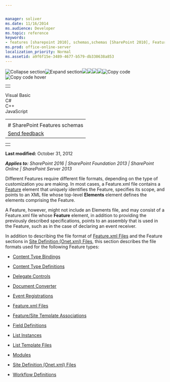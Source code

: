 ```yaml
---


manager: soliver
ms.date: 11/16/2014
ms.audience: Developer
ms.topic: reference
keywords:
- features [sharepoint 2010], schemas,schemas [SharePoint 2010], Features,Features [SharePoint 2010]
ms.prod: office-online-server
localization_priority: Normal
ms.assetid: a9f6f15e-3489-4677-b579-db330638a853
---
```


![Collapse
section](../icons/collapse_all.gif "Collapse section")![Expand
section](../icons/expand_all.gif "Expand section")![](../icons/collapse_all.gif)![](../icons/expand_all.gif)![](../icons/dropdown.gif)![](../icons/dropdownHover.gif)![Copy
code](../icons/copycode.gif "Copy code")![Copy code
hover](../icons/copycodeHighlight.gif "Copy code hover")
<table>
<tbody>
<tr class="odd">
<td align="left"></td>
</tr>
</tbody>
</table>

Visual Basic  
C\#  
C++  
JavaScript  

<table>
<tbody>
<tr class="odd">
<td align="left"><span id="runningHeaderText"></span></td>
</tr>
<tr class="even">
<td align="left"># SharePoint Features schemas</td>
</tr>
<tr class="odd">
<td align="left"><span id="headfeedbackarea" class="feedbackhead"><a href="javascript:SubmitFeedback(&#39;docthis@Microsoft.com&#39;,&#39;&#39;,&#39;&#39;,&#39;&#39;,&#39;1.0.18082.1225&#39;,&#39;%0\dThank%20you%20for%20your%20feedback.%20The%20developer%20writing%20teams%20use%20your%20feedback%20to%20improve%20documentation.%20While%20we%20are%20reviewing%20your%20feedback,%20we%20may%20send%20you%20e-mail%20to%20ask%20for%20clarification%20or%20feedback%20on%20a%20solution.%20We%20do%20not%20use%20your%20e-mail%20address%20for%20any%20other%20purpose%20and%20we%20delete%20it%20after%20we%20finish%20our%20review.%0\AFor%20further%20information%20about%20the%20privacy%20policies%20of%20Microsoft,%20please%20see%20http://privacy.microsoft.com/en-us/default.aspx.%0\A%0\d&#39;,&#39;Customer%20feedback&#39;);">Send feedback</a></span></td>
</tr>
</tbody>
</table>

<table>
<colgroup>
<col width="100%" />
</colgroup>
<tbody>
<tr class="odd">
<td align="left"></td>
</tr>
</tbody>
</table>

**Last modified:** October 31, 2012

***Applies to:** SharePoint 2016 | SharePoint Foundation 2013 |
SharePoint Online | SharePoint Server 2013*

Different Features require different file formats, depending on the type
of customization you are making. In most cases, a Feature.xml file
contains a [Feature](feature-element-feature.htm) element
that uniquely identifies the Feature, specifies its scope, and points to
an XML file whose top-level **Elements**
element defines the elements comprising the Feature.

A Feature, however, might not include an Elements file, and may consist
of a Feature.xml file whose **Feature**
element, in addition to providing the previously described
specifications, points to an assembly that is used in the Feature, such
as in the case of declaring an event receiver.

In addition to describing the file format of <span
sdata="link">[Feature.xml
Files](feature-xml-files.htm)</span> and the Feature
sections in <span sdata="link">[Site Definition (Onet.xml)
Files](site-definition-onet-xml-files.htm)</span>, this section
describes the file formats used for the following Feature types:

-   <span sdata="link">[Content Type
    Bindings](content-type-bindings.htm)</span>

-   <span sdata="link">[Content Type
    Definitions](content-type-definitions.htm)</span>

-   <span sdata="link">[Delegate
    Controls](delegate-controls.htm)</span>

-   <span sdata="link">[Document
    Converter](document-converter.htm)</span>

-   <span sdata="link">[Event
    Registrations](event-registrations.htm)</span>

-   <span sdata="link">[Feature.xml
    Files](feature-xml-files.htm)</span>

-   <span sdata="link">[Feature/Site Template
    Associations](feature-site-template-associations.htm)</span>

-   <span sdata="link">[Field
    Definitions](field-definitions.htm)</span>

-   <span sdata="link">[List
    Instances](list-instances.htm)</span>

-   <span sdata="link">[List Template
    Files](list-template-files.htm)</span>

-   <span
    sdata="link">[Modules](modules.htm)</span>

-   <span sdata="link">[Site Definition (Onet.xml)
    Files](site-definition-onet-xml-files.htm)</span>

-   <span sdata="link">[Workflow
    Definitions](workflow-definitions.htm)</span>








